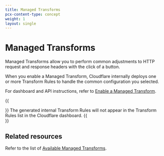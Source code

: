 ```yaml
---
title: Managed Transforms
pcx-content-type: concept
weight: 1
layout: single
---
```


# Managed Transforms

Managed Transforms allow you to perform common adjustments to HTTP request and response headers with the click of a button. 

When you enable a Managed Transform, Cloudflare internally deploys one or more Transform Rules to handle the common configuration you selected. 

For dashboard and API instructions, refer to [Enable a Managed Transform](/rules/transform/managed-transforms/enable/).

{{<Aside type="note">}}
The generated internal Transform Rules will not appear in the Transform Rules list in the Cloudflare dashboard.
{{</Aside>}}

## Related resources

Refer to the list of [Available Managed Transforms](/rules/transform/managed-transforms/reference/).